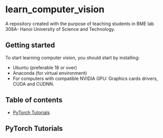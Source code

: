 # learn_computer_vision
A repository created with the purpose of teaching students in BME lab 308A- Hanoi University of Science and Technology. 

## Getting started 

To start learning computer vision, you should start by installing: 
- Ubuntu (preferable 18 or over)
- Anaconda (for virtual environment)
- For computers with compatible NVIDIA GPU: Graphics cards drivers, CUDA and CUDNN.

## Table of contents 
- [PyTorch Tutorials](#pytorch-tutorials)

## PyTorch Tutorials